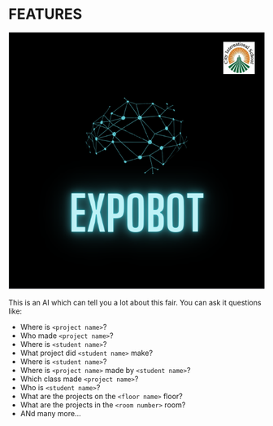 # FEATURES

![LOGO](logo.png)

This is an AI which can tell you a lot about this fair. You can ask it questions like:
- Where is `<project name>`?
- Who made `<project name>`?
- Where is `<student name>`?
- What project did `<student name>` make?
- Where is `<student name>`?
- Where is `<project name>` made by `<student name>`?
- Which class made `<project name>`?
- Who is `<student name>`?
- What are the projects on the `<floor name>` floor?
- What are the projects in the `<room number>` room?
- ANd many more...